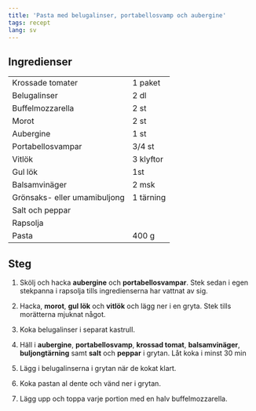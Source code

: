 ```yaml
---
title: 'Pasta med belugalinser, portabellosvamp och aubergine'
tags: recept
lang: sv
---
```


## Ingredienser

|                              |               |
| ---------------------------- | ------------- |
| Krossade tomater             | 1 paket |
| Belugalinser                 | 2 dl          |
| Buffelmozzarella            | 2 st          |
| Morot                        | 2 st          |
| Aubergine                    | 1 st          |
| Portabellosvampar            | 3/4 st        |
| Vitlök                       | 3 klyftor     |
| Gul lök                      | 1st           |
| Balsamvinäger                | 2 msk         |
| Grönsaks- eller umamibuljong | 1 tärning     |
| Salt och peppar              ||
| Rapsolja                     |
| Pasta                        | 400 g         |

## Steg

1. Skölj och hacka **aubergine** och **portabellosvampar**. Stek sedan i egen stekpanna i rapsolja tills ingredienserna har vattnat av sig.

2. Hacka, **morot**, **gul lök** och **vitlök** och lägg ner i en gryta. Stek tills morätterna mjuknat något.

3. Koka belugalinser i separat kastrull.

4. Häll i **aubergine**, **portabellosvamp**, **krossad tomat**, **balsamvinäger**, **buljongtärning** samt **salt** och **peppar** i grytan. Låt koka i minst 30 min

5. Lägg i belugalinserna i grytan när de kokat klart.

6. Koka pastan al dente och vänd ner i grytan.

7. Lägg upp och toppa varje portion med en halv buffelmozzarella.

<br>
